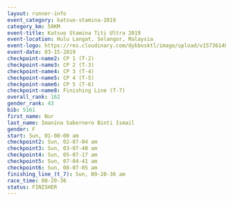 ```yaml
---
layout: runner-info 
event_category: katsuo-stamina-2019 
category_km: 50KM 
event-title: Katsuo Stamina Titi Ultra 2019 
event-location: Hulu Langat, Selangor, Malaysia 
event-logo: https://res.cloudinary.com/dykbosktl/image/upload/v1573614825/Logo/Logo_p7ft6n.png
event-date: 03-15-2019 
checkpoint-name2: CP 1 (T-2) 
checkpoint-name3: CP 2 (T-3) 
checkpoint-name4: CP 3 (T-4) 
checkpoint-name5: CP 4 (T-5) 
checkpoint-name6: CP 5 (T-6) 
checkpoint-name8: Finishing Line (T-7) 
overall_rank: 162
gender_rank: 43
bib: 5161
first_name: Nur
last_name: Imanina Sabernero Binti Ismail
gender: F
start: Sun, 01-00-00 am
checkpoint2: Sun, 02-07-04 am
checkpoint3: Sun, 03-07-40 am
checkpoint4: Sun, 05-07-17 am
checkpoint5: Sun, 07-04-41 am
checkpoint6: Sun, 08-07-05 am
finishing_line_(t_7): Sun, 09-20-36 am
race_time: 08-20-36
status: FINISHER
---
```


